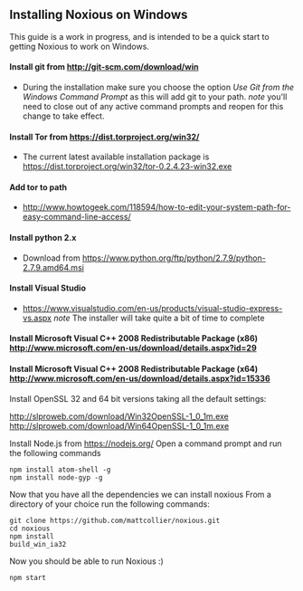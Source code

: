 ## Installing Noxious on Windows 
This guide is a work in progress, and is intended to be a quick start to getting Noxious to work on Windows.

#### Install git from http://git-scm.com/download/win 
- During the installation make sure you choose the option *Use Git from the Windows Command Prompt* as this will add git to your path. *note* you'll need to close out of any active command prompts and reopen for this change to take effect.

#### Install Tor from https://dist.torproject.org/win32/ 
- The current latest available installation package is https://dist.torproject.org/win32/tor-0.2.4.23-win32.exe

#### Add tor to path
- http://www.howtogeek.com/118594/how-to-edit-your-system-path-for-easy-command-line-access/

#### Install python 2.x 
- Download from https://www.python.org/ftp/python/2.7.9/python-2.7.9.amd64.msi

#### Install Visual Studio 
- https://www.visualstudio.com/en-us/products/visual-studio-express-vs.aspx
*note* The installer will take quite a bit of time to complete

#### Install Microsoft Visual C++ 2008 Redistributable Package (x86)  http://www.microsoft.com/en-us/download/details.aspx?id=29

#### Install Microsoft Visual C++ 2008 Redistributable Package (x64)  http://www.microsoft.com/en-us/download/details.aspx?id=15336

Install OpenSSL 32 and 64 bit versions taking all the default settings:

http://slproweb.com/download/Win32OpenSSL-1_0_1m.exe
http://slproweb.com/download/Win64OpenSSL-1_0_1m.exe


Install Node.js from https://nodejs.org/
Open a command prompt and run the following commands
````
npm install atom-shell -g
npm install node-gyp -g
````

Now that you have all the dependencies we can install noxious
From a directory of your choice run the following commands:

````
git clone https://github.com/mattcollier/noxious.git
cd noxious
npm install
build_win_ia32
````

Now you should be able to run Noxious :)
````
npm start
````
